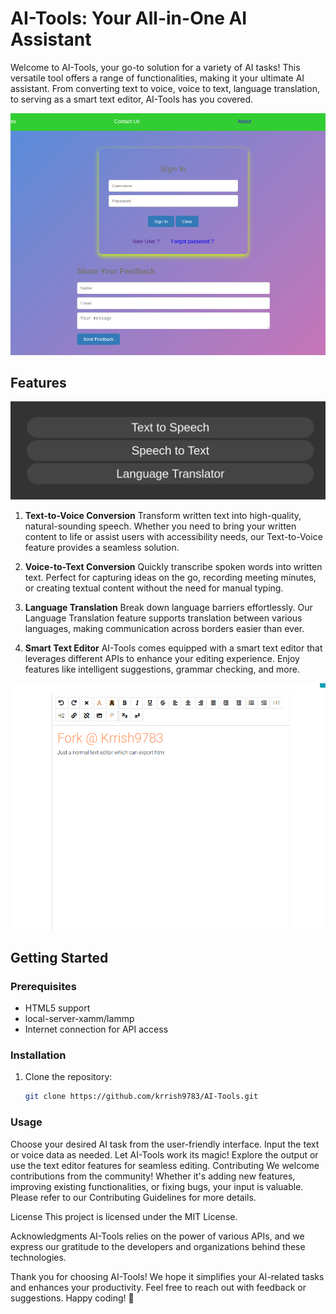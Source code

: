 # AI-Tools: Your All-in-One AI Assistant

Welcome to AI-Tools, your go-to solution for a variety of AI tasks! This versatile tool offers a range of functionalities, making it your ultimate AI assistant. From converting text to voice, voice to text, language translation, to serving as a smart text editor, AI-Tools has you covered.

 ![Home](img/home.png)

## Features


![AI-Tools](img/AI.png)


1. **Text-to-Voice Conversion**
   Transform written text into high-quality, natural-sounding speech. Whether you need to bring your written content to life or assist users with accessibility needs, our Text-to-Voice feature provides a seamless solution.

2. **Voice-to-Text Conversion**
   Quickly transcribe spoken words into written text. Perfect for capturing ideas on the go, recording meeting minutes, or creating textual content without the need for manual typing.

3. **Language Translation**
   Break down language barriers effortlessly. Our Language Translation feature supports translation between various languages, making communication across borders easier than ever.

4. **Smart Text Editor**
   AI-Tools comes equipped with a smart text editor that leverages different APIs to enhance your editing experience. Enjoy features like intelligent suggestions, grammar checking, and more.

 ![Smart Text Editor](img/Editor.png)

## Getting Started

### Prerequisites
- HTML5 support
- local-server-xamm/lammp
- Internet connection for API access

### Installation
1. Clone the repository:
   ```bash
   git clone https://github.com/krrish9783/AI-Tools.git

### Usage
Choose your desired AI task from the user-friendly interface.
Input the text or voice data as needed.
Let AI-Tools work its magic!
Explore the output or use the text editor features for seamless editing.
Contributing
We welcome contributions from the community! Whether it's adding new features, improving existing functionalities, or fixing bugs, your input is valuable. Please refer to our Contributing Guidelines for more details.

License
This project is licensed under the MIT License.

Acknowledgments
AI-Tools relies on the power of various APIs, and we express our gratitude to the developers and organizations behind these technologies.

Thank you for choosing AI-Tools! We hope it simplifies your AI-related tasks and enhances your productivity. Feel free to reach out with feedback or suggestions. Happy coding! 🚀